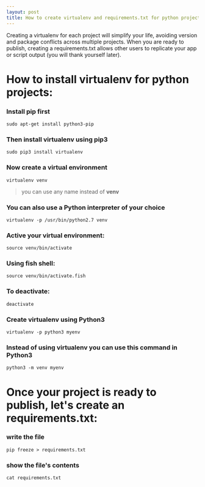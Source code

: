 ```yaml
---
layout: post
title: How to create virtualenv and requirements.txt for python projects
---
```


Creating a virtualenv for each project will simplify your life, avoiding version and package conflicts across multiple projects. When you are ready to publish, creating a requirements.txt allows other users to replicate your app or script output (you will thank yourself later). 

# How to install virtualenv for python projects:

### Install **pip** first

    sudo apt-get install python3-pip

### Then install **virtualenv** using pip3

    sudo pip3 install virtualenv 

### Now create a virtual environment 

    virtualenv venv 

>you can use any name instead of **venv**

### You can also use a Python interpreter of your choice

    virtualenv -p /usr/bin/python2.7 venv
  
### Active your virtual environment:    
    
    source venv/bin/activate
    
### Using fish shell:    
    
    source venv/bin/activate.fish

### To deactivate:

    deactivate

### Create virtualenv using Python3
    virtualenv -p python3 myenv

### Instead of using virtualenv you can use this command in Python3
    python3 -m venv myenv

# Once your project is ready to publish, let's create an requirements.txt:

### write the file
    pip freeze > requirements.txt
    
### show the file's contents
    cat requirements.txt
